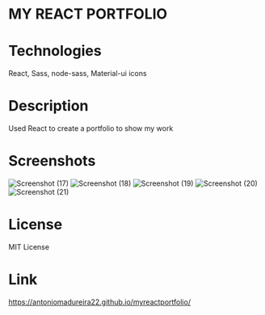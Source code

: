 # MY REACT PORTFOLIO

# Technologies
React, Sass, node-sass, Material-ui icons

# Description
Used React to create a portfolio to show my work

# Screenshots
![Screenshot (17)](https://user-images.githubusercontent.com/86333093/148152003-3feb9d55-bdf2-4527-a74f-083b35ced1fe.png)
![Screenshot (18)](https://user-images.githubusercontent.com/86333093/148152074-75f754c8-bbb1-419c-9c7b-69d8eb22c4a7.png)
![Screenshot (19)](https://user-images.githubusercontent.com/86333093/148152132-e66048b7-aed1-445f-ab92-223ed6d8768e.png)
![Screenshot (20)](https://user-images.githubusercontent.com/86333093/148152162-1aa54d11-9db6-4645-b450-3dcdbec70b4c.png)
![Screenshot (21)](https://user-images.githubusercontent.com/86333093/148152191-175ddceb-d89c-4f27-85fa-4e56d22d715f.png)
# License
MIT License

# Link
https://antoniomadureira22.github.io/myreactportfolio/